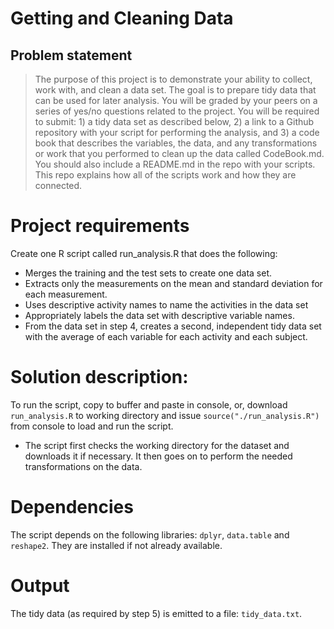 # Getting and Cleaning Data

## Problem statement

> The purpose of this project is to demonstrate your ability to collect, work with, and clean a data set. The goal is to prepare tidy data that can be used for later analysis. You will be graded by your peers on a series of yes/no questions related to the project. You will be required to submit: 1) a tidy data set as described below, 2) a link to a Github repository with your script for performing the analysis, and 3) a code book that describes the variables, the data, and any transformations or work that you performed to clean up the data called CodeBook.md. You should also include a README.md in the repo with your scripts. This repo explains how all of the scripts work and how they are connected.

# Project requirements

Create one R script called run_analysis.R that does the following: 

* Merges the training and the test sets to create one data set.
* Extracts only the measurements on the mean and standard deviation for each measurement. 
* Uses descriptive activity names to name the activities in the data set
* Appropriately labels the data set with descriptive variable names. 
* From the data set in step 4, creates a second, independent tidy data set with the average of each variable for each activity and each subject.

# Solution description:

To run the script, copy to buffer and paste in console, or, download `run_analysis.R` to working directory and issue `source("./run_analysis.R")` from console to load and run the script.

* The script first checks the working directory for the dataset and downloads it if necessary. It then goes on to perform the needed transformations on the data. 


# Dependencies
The script depends on the following libraries: `dplyr`, `data.table` and `reshape2`. They are installed if not already available.

# Output
The tidy data (as required by step 5) is emitted to a file: `tidy_data.txt`.
